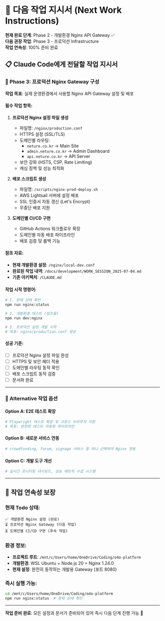 # 🚀 다음 작업 지시서 (Next Work Instructions)

**현재 완료 단계**: Phase 2 - 개발환경 Nginx API Gateway ✅  
**다음 권장 작업**: Phase 3 - 프로덕션 Infrastructure  
**작업 연속성**: 100% 준비 완료  

## 📋 Claude Code에게 전달할 작업 지시서

### 🎯 Phase 3: 프로덕션 Nginx Gateway 구성

**작업 목표**: 실제 운영환경에서 사용할 Nginx API Gateway 설정 및 배포

#### 필수 작업 항목:

1. **프로덕션 Nginx 설정 파일 생성**
   - 파일명: `/nginx/production.conf`
   - HTTPS 설정 (SSL/TLS)
   - 도메인별 라우팅:
     - `neture.co.kr` → Main Site
     - `admin.neture.co.kr` → Admin Dashboard
     - `api.neture.co.kr` → API Server
   - 보안 강화 (HSTS, CSP, Rate Limiting)
   - 캐싱 정책 및 성능 최적화

2. **배포 스크립트 생성**
   - 파일명: `/scripts/nginx-prod-deploy.sh`
   - AWS Lightsail 서버에 설정 배포
   - SSL 인증서 자동 갱신 (Let's Encrypt)
   - 무중단 배포 지원

3. **도메인별 CI/CD 구현**
   - GitHub Actions 워크플로우 확장
   - 도메인별 자동 배포 파이프라인
   - 배포 검증 및 롤백 기능

#### 참조 자료:
- **현재 개발환경 설정**: `/nginx/local-dev.conf`
- **완료된 작업 내역**: `/docs/development/WORK_SESSION_2025-07-04.md`
- **기존 아키텍처**: `/CLAUDE.md`

#### 작업 시작 명령어:
```bash
# 1. 현재 상태 확인
npm run nginx:status

# 2. 개발환경 테스트 (참조용)
npm run dev:nginx

# 3. 프로덕션 설정 개발 시작
# 목표: nginx/production.conf 생성
```

#### 성공 기준:
- [ ] 프로덕션 Nginx 설정 파일 완성
- [ ] HTTPS 및 보안 헤더 적용
- [ ] 도메인별 라우팅 동작 확인
- [ ] 배포 스크립트 동작 검증
- [ ] 문서화 완료

---

### 🔄 Alternative 작업 옵션

#### Option A: E2E 테스트 확장
```bash
# Playwright 테스트 확장 및 크로스 브라우저 지원
# 목표: 완전한 테스트 자동화 파이프라인
```

#### Option B: 새로운 서비스 연동
```bash
# crowdfunding, forum, signage 서비스 중 하나 선택하여 Nginx 연동
```

#### Option C: 개발 도구 개선
```bash
# 실시간 모니터링 대시보드, 성능 메트릭 수집 시스템
```

---

## 🔗 작업 연속성 보장

### 현재 Todo 상태:
```
✅ 개발환경 Nginx 설정 (완료)
⏳ 프로덕션 Nginx Gateway (다음 작업)
⏳ 도메인별 CI/CD 구현 (후속 작업)
```

### 환경 정보:
- **프로젝트 루트**: `/mnt/c/Users/home/OneDrive/Coding/o4o-platform`
- **개발환경**: WSL Ubuntu + Node.js 20 + Nginx 1.24.0
- **현재 설정**: 완전히 동작하는 개발용 Gateway (포트 8080)

### 즉시 실행 가능:
```bash
cd /mnt/c/Users/home/OneDrive/Coding/o4o-platform
npm run nginx:status  # 현재 상태 확인
```

---

**작업 준비 완료**: 모든 설정과 문서가 준비되어 있어 즉시 다음 단계 진행 가능 🚀